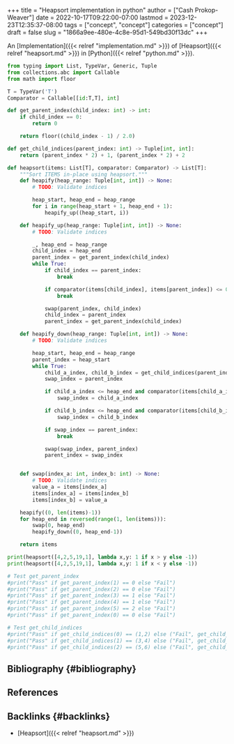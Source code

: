 +++
title = "Heapsort implementation in python"
author = ["Cash Prokop-Weaver"]
date = 2022-10-17T09:22:00-07:00
lastmod = 2023-12-23T12:35:37-08:00
tags = ["concept", "concept"]
categories = ["concept"]
draft = false
slug = "1866a9ee-480e-4c8e-95d1-549bd30f13dc"
+++

An [Implementation]({{< relref "implementation.md" >}}) of [Heapsort]({{< relref "heapsort.md" >}}) in [Python]({{< relref "python.md" >}}).

```python
from typing import List, TypeVar, Generic, Tuple
from collections.abc import Callable
from math import floor

T = TypeVar('T')
Comparator = Callable[[id:T,T], int]

def get_parent_index(child_index: int) -> int:
    if child_index == 0:
        return 0

    return floor((child_index - 1) / 2.0)

def get_child_indices(parent_index: int) -> Tuple[int, int]:
    return (parent_index * 2) + 1, (parent_index * 2) + 2

def heapsort(items: List[T], comparator: Comparator) -> List[T]:
    """Sort ITEMS in-place using heapsort."""
    def heapify(heap_range: Tuple[int, int]) -> None:
        # TODO: Validate indices

        heap_start, heap_end = heap_range
        for i in range(heap_start + 1, heap_end + 1):
            heapify_up((heap_start, i))

    def heapify_up(heap_range: Tuple[int, int]) -> None:
        # TODO: Validate indices

        _, heap_end = heap_range
        child_index = heap_end
        parent_index = get_parent_index(child_index)
        while True:
            if child_index == parent_index:
                break

            if comparator(items[child_index], items[parent_index]) <= 0:
                break

            swap(parent_index, child_index)
            child_index = parent_index
            parent_index = get_parent_index(child_index)

    def heapify_down(heap_range: Tuple[int, int]) -> None:
        # TODO: Validate indices

        heap_start, heap_end = heap_range
        parent_index = heap_start
        while True:
            child_a_index, child_b_index = get_child_indices(parent_index)
            swap_index = parent_index

            if child_a_index <= heap_end and comparator(items[child_a_index], items[parent_index]) > 0:
                swap_index = child_a_index

            if child_b_index <= heap_end and comparator(items[child_b_index], items[parent_index]) > 0 and comparator(items[child_b_index], items[child_a_index]) > 0:
                swap_index = child_b_index

            if swap_index == parent_index:
                break

            swap(swap_index, parent_index)
            parent_index = swap_index


    def swap(index_a: int, index_b: int) -> None:
        # TODO: Validate indices
        value_a = items[index_a]
        items[index_a] = items[index_b]
        items[index_b] = value_a

    heapify((0, len(items)-1))
    for heap_end in reversed(range(1, len(items))):
        swap(0, heap_end)
        heapify_down((0, heap_end-1))

    return items

print(heapsort([4,2,5,19,1], lambda x,y: 1 if x > y else -1))
print(heapsort([4,2,5,19,1], lambda x,y: 1 if x < y else -1))

# Test get_parent_index
#print("Pass" if get_parent_index(1) == 0 else "Fail")
#print("Pass" if get_parent_index(2) == 0 else "Fail")
#print("Pass" if get_parent_index(3) == 1 else "Fail")
#print("Pass" if get_parent_index(4) == 1 else "Fail")
#print("Pass" if get_parent_index(5) == 2 else "Fail")
#print("Pass" if get_parent_index(0) == 0 else "Fail")

# Test get_child_indices
#print("Pass" if get_child_indices(0) == (1,2) else ("Fail", get_child_indices(0)))
#print("Pass" if get_child_indices(1) == (3,4) else ("Fail", get_child_indices(1)))
#print("Pass" if get_child_indices(2) == (5,6) else ("Fail", get_child_indices(1)))
```


## Bibliography {#bibliography}

## References

<style>.csl-entry{text-indent: -1.5em; margin-left: 1.5em;}</style><div class="csl-bib-body">
</div>



## Backlinks {#backlinks}

-   [Heapsort]({{< relref "heapsort.md" >}})
